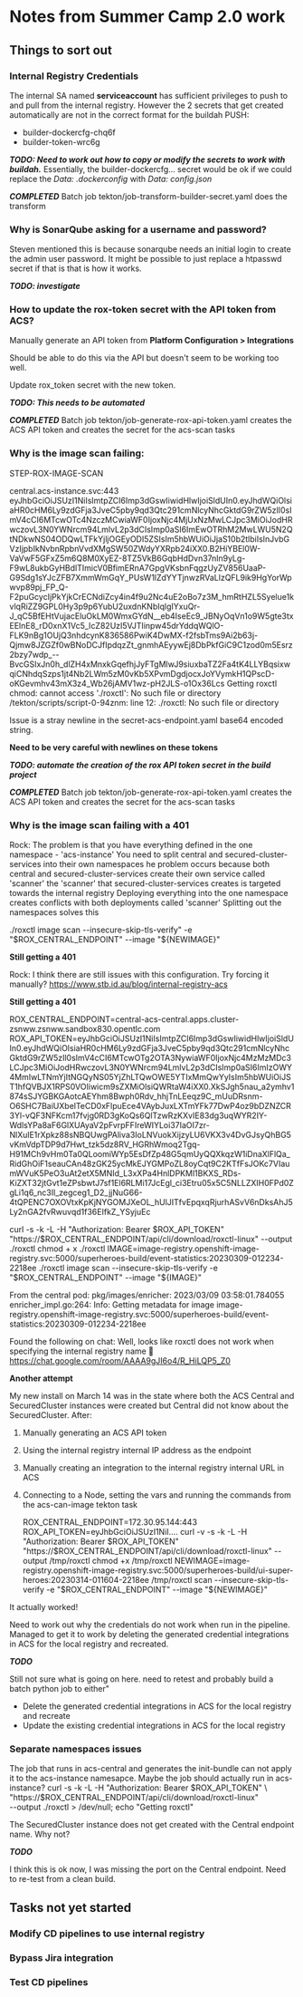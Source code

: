# Notes from Summer Camp 2.0 work

## Things to sort out

### Internal Registry Credentials

The internal SA named **serviceaccount** has sufficient privileges to push to and pull from the internal registry.  However the 2 secrets that get created automatically are not in the correct format for the buildah PUSH:

* builder-dockercfg-chq6f
* builder-token-wrc6g

***TODO: Need to work out how to copy or modify the secrets to work with buildah.***
Essentially, the builder-dockercfg... secret would be ok if we could replace the _Data: .dockerconfig_ with _Data: config.json_

***COMPLETED***
Batch job tekton/job-transform-builder-secret.yaml does the transform

### Why is SonarQube asking for a username and password?  

Steven mentioned this is because sonarqube needs an initial login to create the admin user password.
It might be possible to just replace a htpasswd secret if that is that is how it works.

***TODO: investigate***

### How to update the rox-token secret with the API token from ACS?

Manually generate an API token from **Platform Configuration > Integrations**

Should be able to do this via the API but doesn't seem to be working too well.

Update rox_token secret with the new token.

***TODO: This needs to be automated***

***COMPLETED***
Batch job tekton/job-generate-rox-api-token.yaml creates the ACS API token and creates the secret for the acs-scan tasks

### Why is the image scan failing:

STEP-ROX-IMAGE-SCAN

central.acs-instance.svc:443
eyJhbGciOiJSUzI1NiIsImtpZCI6Imp3dGswIiwidHlwIjoiSldUIn0.eyJhdWQiOlsiaHR0cHM6Ly9zdGFja3JveC5pby9qd3Qtc291cmNlcyNhcGktdG9rZW5zIl0sImV4cCI6MTcwOTc4NzczMCwiaWF0IjoxNjc4MjUxNzMwLCJpc3MiOiJodHRwczovL3N0YWNrcm94LmlvL2p3dCIsImp0aSI6ImEwOTRhM2MwLWU5N2QtNDkwNS04ODQwLTFkYjljOGEyODI5ZSIsIm5hbWUiOiJjaS10b2tlbiIsInJvbGVzIjpbIkNvbnRpbnVvdXMgSW50ZWdyYXRpb24iXX0.B2HiYBEl0W-VaVwF5GFxZ5m6Q8M0XyEZ-8TZ5VkB6GqbHdDvn37nln9yLg-F9wL8ukbGyHBdlTImicV0BfimERnA7GpgVKsbnFqgzUyZV856UaaP-G9Sdg1sYJcZFB7XmmWmGqY_PUsW1lZdYYTjnwzRVaLlzQFL9ik9HgYorWpwvp89pj_FP_Q-F2puGcycIjPkYjkCrECNdiZcy4in4f9u2Nc4uE2oBo7z3M_hmRtHZL5Syelue1kvlqRiZZ9GPL0Hy3p9p6YubU2uxdnKNbIqlgIYxuQr-J_qC5BfEHtVujacEluOkLM0WmxGYdN__eb4IseEc9_JBNyOqVn1o9W5gte3txEElnE8_rD0xnX1Vc5_IcZ82UzI5VJTIinpw45drYddqWQlO-FLK9nBg1OUjQ3nhdcynK836586PwiK4DwMX-f2fsbTms9Ai2b63j-Qjmw8JZGZf0wBNoDCJfIpdqzZt_gnmhAEyywEj8DbPkfGiC9C1zod0m5Esrz2bzy7wdp_--BvcGSIxJn0h_dlZH4xMnxkGqefhjJyFTgMlwJ9siuxbaTZ2Fa4tK4LLYBqsixwqiCNhdqSzps1jt4Nb2LWm5zM0vKb5XPvmDgdjocxJoYVymkH1QPscD-oKGevmhv43mX3z4_Wb26jAMV1wz-pH2JLS-o1Ox36Lcs
Getting roxctl
chmod: cannot access './roxctl': No such file or directory
/tekton/scripts/script-0-94znm: line 12: ./roxctl: No such file or directory

Issue is a stray newline in the secret-acs-endpoint.yaml base64 encoded string.

**Need to be very careful with newlines on these tokens**

***TODO: automate the creation of the rox API token secret in the build project***

***COMPLETED***
Batch job tekton/job-generate-rox-api-token.yaml creates the ACS API token and creates the secret for the acs-scan tasks

### Why is the image scan failing with a 401

Rock: The problem is that you have everything defined in the one namespace - 'acs-instance'
      You need to split central and secured-cluster-services into their own namespaces
      he problem occurs because both central and secured-cluster-services create their own service called 'scanner'
      the 'scanner' that secured-cluster-services creates is targeted towards the internal registry
      Deploying everything into the one namespace creates conflicts with both deployments called 'scanner'
      Splitting out the namespaces solves this

./roxctl image scan --insecure-skip-tls-verify" -e "$ROX_CENTRAL_ENDPOINT" --image "${NEWIMAGE}"

**Still getting a 401**

Rock: I think there are still issues with this configuration. Try forcing it manually?
      https://www.stb.id.au/blog/internal-registry-acs

**Still getting a 401**

ROX_CENTRAL_ENDPOINT=central-acs-central.apps.cluster-zsnww.zsnww.sandbox830.opentlc.com
ROX_API_TOKEN=eyJhbGciOiJSUzI1NiIsImtpZCI6Imp3dGswIiwidHlwIjoiSldUIn0.eyJhdWQiOlsiaHR0cHM6Ly9zdGFja3JveC5pby9qd3Qtc291cmNlcyNhcGktdG9rZW5zIl0sImV4cCI6MTcwOTg2OTA3NywiaWF0IjoxNjc4MzMzMDc3LCJpc3MiOiJodHRwczovL3N0YWNrcm94LmlvL2p3dCIsImp0aSI6ImIzOWY4MmIwLTNmYjItNGQyNS05YjZhLTQwOWE5YTIxMmQwYyIsIm5hbWUiOiJST1hfQVBJX1RPS0VOIiwicm9sZXMiOlsiQWRtaW4iXX0.XkSJgh5nau_a2ymhv1874sSJYGBKGAotcAEYhm8Bwph0Rdv_hhjTnLEeqz9C_mUuDRsnm-O6SHC7BaiUXbelTeCD0xFlpuEce4VAybJuxLXTmYFk77DwP4oz9bDZNZCR3Yl-vQF3NFKcm17fvjg0RD3gKoQs6QlTzwRzKXvIE83dg3uqWYR2IY-WdlsYPa8aF6GlXUAyaV2pFvrpFFIreWIYLoi37IaOI7zr-NlXulE1rXpkz88sNBQUwgPAliva3IoLNVuokXijzyLU6VKX3v4DvGJsyQhBG5vKmVdpTDP9d7Hwt_tzk5dz8RV_HGRhWmoq2Tgq-H91MCh9vHm0Ta0QLoomiWYp5EsDfZp48G5qmUyQQXkqzW1iDnaXlFlQa_RidGhOiF1seauCAn48zGK25ycMkEJYGMPoZL8oyCqt9C2KTfFsJOKc7VIaumWVuK5PeO3uAt2etX5MNId_L3xXPa4HnlDPKMl1BKXS_RDs-KiZXT32jtGvt1eZPsbwtJ7sf1El6RLMi17JcEgl_ci3Etru05x5C5NLLZXIH0FPd0ZgLi1q6_nc3Il_zegceg1_D2_jjNuG66-4tQPENC7OXOVtxKpKjNYGOMJXeOL_hUlJITfvEpqxqRjurhASvV6nDksAhJ5Ly2nGA2fvRwuvqd1f36EIfkZ_YSyjuEc

curl -s -k -L -H "Authorization: Bearer $ROX_API_TOKEN"  "https://$ROX_CENTRAL_ENDPOINT/api/cli/download/roxctl-linux" --output ./roxctl
chmod + x ./roxctl
IMAGE=image-registry.openshift-image-registry.svc:5000/superheroes-build/event-statistics:20230309-012234-2218ee
./roxctl image scan --insecure-skip-tls-verify -e "$ROX_CENTRAL_ENDPOINT" --image "${IMAGE}"

From the central pod:
pkg/images/enricher: 2023/03/09 03:58:01.784055 enricher_impl.go:264: Info: Getting metadata for image image-registry.openshift-image-registry.svc:5000/superheroes-build/event-statistics:20230309-012234-2218ee

Found the following on chat:
Well, looks like roxctl does not work when specifying the internal registry name 🙁
https://chat.google.com/room/AAAA9gJI6o4/R_HiLQP5_Z0

**Another attempt**

My new install on March 14 was in the state where both the ACS Central and SecuredCluster instances were created but Central did not know about the SecuredCluster.
After:
1. Manually generating an ACS API token
2. Using the internal registry internal IP address as the endpoint
3. Manually creating an integration to the internal registry internal URL in ACS
4. Connecting to a Node, setting the vars and running the commands from the acs-can-image tekton task

      ROX_CENTRAL_ENDPOINT=172.30.95.144:443
      ROX_API_TOKEN=eyJhbGciOiJSUzI1NiI....
      curl -v -s -k -L -H "Authorization: Bearer $ROX_API_TOKEN" "https://$ROX_CENTRAL_ENDPOINT/api/cli/download/roxctl-linux" --output /tmp/roxctl
      chmod +x /tmp/roxctl 
      NEWIMAGE=image-registry.openshift-image-registry.svc:5000/superheroes-build/ui-super-heroes:20230314-011604-2218ee
      /tmp/roxctl scan --insecure-skip-tls-verify  -e "$ROX_CENTRAL_ENDPOINT" --image "${NEWIMAGE}"
      
It actually worked!

Need to work out why the credentials do not work when run in the pipeline. 
Managed to get it to work by deleting the generated credential integrations in ACS for the local registry and recreated.

***TODO***

Still not sure what is going on here.  need to retest and probably build a batch python job to either"
- Delete the generated credential integrations in ACS for the local registry and recreate
- Update the existing credential integrations in ACS for the local registry


### Separate namespaces issues

The job that runs in acs-central and generates the init-bundle can not apply it to the acs-instance namesapce.  Maybe the job should actually run in acs-instance?
        curl -s -k -L -H "Authorization: Bearer $ROX_API_TOKEN" \
          "https://$ROX_CENTRAL_ENDPOINT/api/cli/download/roxctl-linux" \
          --output ./roxctl  > /dev/null; echo "Getting roxctl"

The SecuredCluster instance does not get created with the Central endpoint name.  Why not?

***TODO***

I think this is ok now, I was missing the port on the Central endpoint.
Need to re-test from a clean build.

## Tasks not yet started

### Modify CD pipelines to use internal registry

### Bypass Jira integration

### Test CD pipelines
